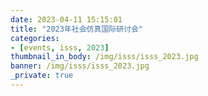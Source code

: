 ```yaml
---
date: 2023-04-11 15:15:01
title: "2023年社会仿真国际研讨会"
categories:
- [events, isss, 2023]
thumbnail_in_body: /img/isss/isss_2023.jpg
banner: /img/isss/isss_2023.jpg
_private: true
---
```

